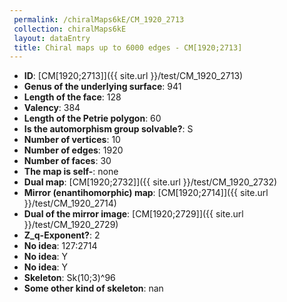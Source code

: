 ```yaml
--- 
 permalink: /chiralMaps6kE/CM_1920_2713 
 collection: chiralMaps6kE
 layout: dataEntry
 title: Chiral maps up to 6000 edges - CM[1920;2713]
---
```


- **ID**: [CM[1920;2713]]({{ site.url }}/test/CM_1920_2713)
- **Genus of the underlying surface**: 941
- **Length of the face**: 128
- **Valency**: 384
- **Length of the Petrie polygon**: 60
- **Is the automorphism group solvable?**: S
- **Number of vertices**: 10
- **Number of edges**: 1920
- **Number of faces**: 30
- **The map is self-**: none
- **Dual map**: [CM[1920;2732]]({{ site.url }}/test/CM_1920_2732)
- **Mirror (enantihomorphic) map**: [CM[1920;2714]]({{ site.url }}/test/CM_1920_2714)
- **Dual of the mirror image**: [CM[1920;2729]]({{ site.url }}/test/CM_1920_2729)
- **Z_q-Exponent?**: 2
- **No idea**:  127:2714
- **No idea**: Y
- **No idea**: Y
- **Skeleton**: Sk(10;3)^96
- **Some other kind of skeleton**: nan
